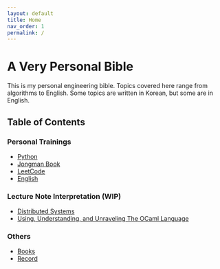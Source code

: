 ```yaml
---
layout: default
title: Home
nav_order: 1
permalink: /
---
```


# A Very Personal Bible

 This is my personal engineering bible. Topics covered here range from
 algorithms to English. Some topics are written in Korean, but some
 are in English.

## Table of Contents

### Personal Trainings
 - [Python](python/)
 - [Jongman Book](jongmanbook/)
 - [LeetCode](leetcode/)
 - [English](english/)

### Lecture Note Interpretation (WIP)
 - [Distributed Systems](distributed-systems/)
 - [Using, Understanding, and Unraveling The OCaml Language](u3-ocaml/)

### Others
 - [Books](books/)
 - [Record](daily/)
